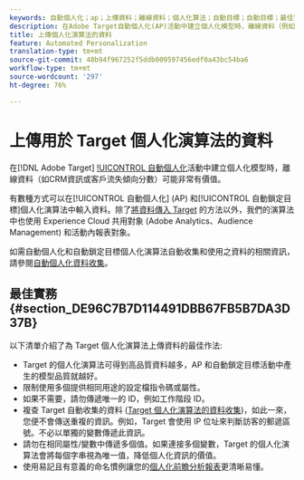 ```yaml
---
keywords: 自動個人化；ap；上傳資料；離線資料；個人化算法；自動目標；自動目標；最佳實踐
description: 在Adobe Target自動個人化(AP)活動中建立個人化模型時，離線資料（例如CRM資訊或客戶流失傾向分數）可能非常有價值。
title: 上傳個人化演算法的資料
feature: Automated Personalization
translation-type: tm+mt
source-git-commit: 48b94f967252f5ddb009597456edf0a43bc54ba6
workflow-type: tm+mt
source-wordcount: '297'
ht-degree: 76%

---
```



# 上傳用於 Target 個人化演算法的資料

在[!DNL Adobe Target] [!UICONTROL 自動個人化](AP)活動中建立個人化模型時，離線資料（如CRM資訊或客戶流失傾向分數）可能非常有價值。

有數種方式可以在[!UICONTROL 自動個人化] (AP) 和[!UICONTROL 自動鎖定目標]個人化演算法中輸入資料。除了[將資料傳入 Target](/help/c-implementing-target/c-considerations-before-you-implement-target/c-methods-to-get-data-into-target/methods-to-get-data-into-target.md#concept_0069C0EFB56C4700BB33F2F35C2B9B17) 的方法以外，我們的演算法中也使用 Experience Cloud 共用對象 (Adobe Analytics、Audience Management) 和活動內報表對象。

如需自動個人化和自動鎖定目標個人化演算法自動收集和使用之資料的相關資訊，請參閱[自動個人化資料收集](/help/c-activities/t-automated-personalization/ap-data.md)。

## 最佳實務 {#section_DE96C7B7D114491DBB67FB5B7DA3D37B}

以下清單介紹了為 Target 個人化演算法上傳資料的最佳作法:

* Target 的個人化演算法可得到高品質資料越多，AP 和自動鎖定目標活動中產生的模型品質就越好。
* 限制使用多個提供相同用途的設定檔指令碼或屬性。
* 如果不需要，請勿傳遞唯一的 ID，例如工作階段 ID。
* 複查 Target 自動收集的資料 ([Target 個人化演算法的資料收集](/help/c-activities/t-automated-personalization/ap-data.md))，如此一來，您便不會傳送重複的資訊。例如，Target 會使用 IP 位址來判斷訪客的郵遞區號。不必以單獨的變數傳遞此資訊。
* 請勿在相同屬性/變數中傳遞多個值。如果連接多個變數，Target 的個人化演算法會將每個字串視為唯一值，降低個人化資訊的價值。
* 使用易記且有意義的命名慣例讓您的[個人化前瞻分析報表](/help/c-reports/c-personalization-insights-reports/personalization-insights-reports.md#concept_A897070E1EDC403EB84CFB7A6ECAD767)更清晰易懂。

